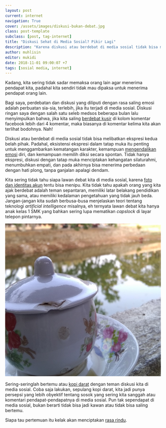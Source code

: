 ```yaml
---
layout: post
current: internet
navigation: True
cover: /assets/images/diskusi-bukan-debat.jpg
class: post-template
subclass: [post, tag-internet]
title: "Diskusi Sehat di Media Sosial? Pikir Lagi"
description: "Karena diskusi atau berdebat di media sosial tidak bisa melibatkan ekspresi kedua pihak"
author: muhlisin
editor: mukidi
date: 2018-11-01 09:00:07 +7
tags: [sosial media, internet]
---
```

Kadang, kita sering tidak sadar memaksa orang lain agar menerima pendapat kita, padahal kita sendiri tidak mau dipaksa untuk menerima pendapat orang lain.

Bagi saya, perdebatan dan diskusi yang diliputi dengan rasa saling emosi adalah perbuatan sia-sia, terlebih, jika itu terjadi di media sosial. Diskusi ringan saya dengan salah satu seleb medsos beberapa bulan lalu menyimpulkan bahwa, jika kita saling [berdebat kusir](https://www.paciran.com/ketika-angka-bisa-saling-baku-hantam) di kolom komentar facebook lebih dari 4 komentar, maka biasanya di komentar kelima kita akan terlihat bodohnya. Nah!

Diskusi atau berdebat di media sosial tidak bisa melibatkan ekspresi kedua belah pihak. Padahal, eksistensi ekspresi dalam tatap muka itu penting untuk menggambarkan kematangan karakter, kemampuan [mengendalikan emosi](https://www.paciran.com/para-penerka-iwan-fals-noah) diri, dan kemampuan memilih diksi secara spontan. Tidak hanya ekspresi, diskusi dengan tatap muka menciptakan kehangatan silaturahmi, menumbuhkan empati, dan pada akhirnya bisa menerima perbedaan dengan hati plong, tanpa ganjalan apalagi dendam.

Kita sering tidak tahu siapa lawan debat kita di media sosial, karena [foto dan identitas akun](https://www.paciran.com/sudah-merasa-djudjur) tentu bisa menipu. Kita tidak tahu apakah orang yang kita ajak berdebat adalah teman sepantaran, memiliki latar belakang pendidikan yang sama, atau memiliki kedalaman pengetahuan yang tidak jauh beda. Jangan-jangan kita sudah berbusa-busa menjelaskan teori tentang teknologi _artificial intelligence_ misalnya, eh ternyata lawan debat kita hanya anak kelas 1 SMK yang bahkan sering lupa mematikan _capslock_ di layar telepon pintarnya.

![ngopimu-kurang-adoh](/assets/images/ngopimu-kurang-adoh.jpg)

Sering-seringlah bertemu atau [kopi darat](https://www.paciran.com/jangan-paedo-kopi-manisku-lidah-kita-beda) dengan teman diskusi kita di media sosial. Coba saja lakukan, sepulang kopi darat, kita jadi punya persepsi yang lebih obyektif tentang sosok yang sering kita sanggah atau komentari pendapat-pendapatnya di media sosial. Pun tak sependapat di media sosial, bukan berarti tidak bisa jadi kawan atau tidak bisa saling bertemu. 

Siapa tau pertemuan itu kelak akan menciptakan [rasa rindu](https://www.paciran.com/kangen-djuga-kadang-redup-lur).